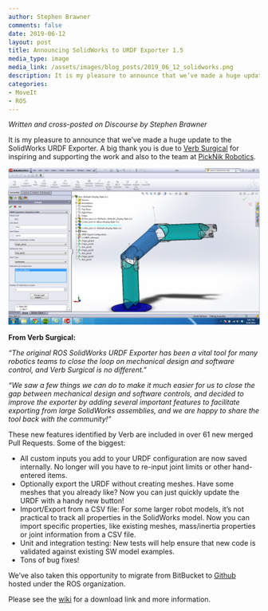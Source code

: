 ```yaml
---
author: Stephen Brawner
comments: false
date: 2019-06-12
layout: post
title: Announcing SolidWorks to URDF Exporter 1.5
media_type: image
media_link: /assets/images/blog_posts/2019_06_12_solidworks.png
description: It is my pleasure to announce that we’ve made a huge update to the SolidWorks URDF Exporter. A big thank you is due to Verb Surgical for inspiring and supporting the work and also to the team at PickNik Robotics.
categories:
- MoveIt
- ROS
---
```


*Written and cross-posted on Discourse by Stephen Brawner*

It is my pleasure to announce that we’ve made a huge update to the SolidWorks URDF Exporter.
A big thank you is due to <a href="https://www.verbsurgical.com/" target="_blank">Verb Surgical</a> for inspiring and supporting the work and also to the team at [PickNik Robotics](https://picknik.ai/).

<img src="/assets/images/blog_posts/2019_06_12_solidworks.png" alt="Announcing SolidWorks to URDF Exporter 1.5">

**From Verb Surgical:**

*“The original ROS SolidWorks URDF Exporter has been a vital tool for many robotics teams to close the loop on mechanical design and software control,
and Verb Surgical is no different."*

*“We saw a few things we can do to make it much easier for us to close the gap between mechanical design and software controls,
and decided to improve the exporter by adding several important features to facilitate exporting from large SolidWorks assemblies,
and we are happy to share the tool back with the community!”*

These new features identified by Verb are included in over 61 new merged Pull Requests. Some of the biggest:

* All custom inputs you add to your URDF configuration are now saved internally. No longer will you have to re-input joint limits or other hand-entered items.
* Optionally export the URDF without creating meshes. Have some meshes that you already like? Now you can just quickly update the URDF with a handy new button!
* Import/Export from a CSV file: For some larger robot models, it’s not practical to track all properties in the SolidWorks model.
 Now you can import specific properties, like existing meshes, mass/inertia properties or joint information from a CSV file.
* Unit and integration testing: New tests will help ensure that new code is validated against existing SW model examples.
* Tons of bug fixes!


We’ve also taken this opportunity to migrate from BitBucket to <a href="https://github.com/ros/solidworks_urdf_exporter" target="_blank">Github</a> hosted under the ROS organization.

Please see the <a href="http://wiki.ros.org/sw_urdf_exporter" target="_blank">wiki</a> for a download link and more information.

